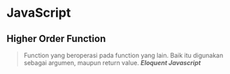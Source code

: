 # JavaScript

## Higher Order Function
> Function yang beroperasi pada function yang lain. Baik itu digunakan sebagai argumen, maupun return value.
_**Eloquent Javascript**_

